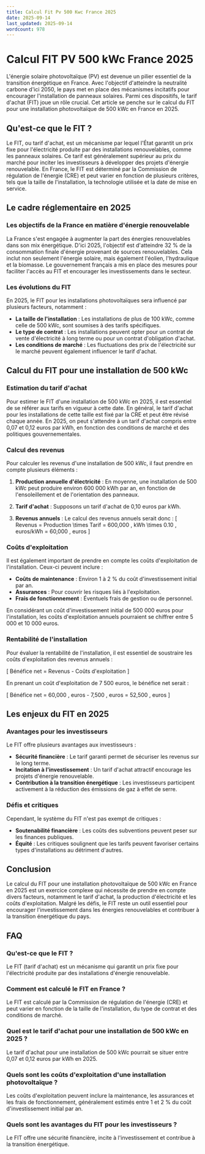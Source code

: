 ```yaml
---
title: Calcul Fit Pv 500 Kwc France 2025
date: 2025-09-14
last_updated: 2025-09-14
wordcount: 978
---
```


# Calcul FIT PV 500 kWc France 2025

L'énergie solaire photovoltaïque (PV) est devenue un pilier essentiel de la transition énergétique en France. Avec l'objectif d'atteindre la neutralité carbone d'ici 2050, le pays met en place des mécanismes incitatifs pour encourager l'installation de panneaux solaires. Parmi ces dispositifs, le tarif d'achat (FIT) joue un rôle crucial. Cet article se penche sur le calcul du FIT pour une installation photovoltaïque de 500 kWc en France en 2025.

## Qu'est-ce que le FIT ?

Le FIT, ou tarif d'achat, est un mécanisme par lequel l'État garantit un prix fixe pour l'électricité produite par des installations renouvelables, comme les panneaux solaires. Ce tarif est généralement supérieur au prix du marché pour inciter les investisseurs à développer des projets d'énergie renouvelable. En France, le FIT est déterminé par la Commission de régulation de l'énergie (CRE) et peut varier en fonction de plusieurs critères, tels que la taille de l'installation, la technologie utilisée et la date de mise en service.

## Le cadre réglementaire en 2025

### Les objectifs de la France en matière d'énergie renouvelable

La France s'est engagée à augmenter la part des énergies renouvelables dans son mix énergétique. D'ici 2025, l'objectif est d'atteindre 32 % de la consommation finale d'énergie provenant de sources renouvelables. Cela inclut non seulement l'énergie solaire, mais également l'éolien, l'hydraulique et la biomasse. Le gouvernement français a mis en place des mesures pour faciliter l'accès au FIT et encourager les investissements dans le secteur.

### Les évolutions du FIT

En 2025, le FIT pour les installations photovoltaïques sera influencé par plusieurs facteurs, notamment :

- **La taille de l'installation** : Les installations de plus de 100 kWc, comme celle de 500 kWc, sont soumises à des tarifs spécifiques.
- **Le type de contrat** : Les installations peuvent opter pour un contrat de vente d'électricité à long terme ou pour un contrat d'obligation d'achat.
- **Les conditions de marché** : Les fluctuations des prix de l'électricité sur le marché peuvent également influencer le tarif d'achat.

## Calcul du FIT pour une installation de 500 kWc

### Estimation du tarif d'achat

Pour estimer le FIT d'une installation de 500 kWc en 2025, il est essentiel de se référer aux tarifs en vigueur à cette date. En général, le tarif d'achat pour les installations de cette taille est fixé par la CRE et peut être révisé chaque année. En 2025, on peut s'attendre à un tarif d'achat compris entre 0,07 et 0,12 euros par kWh, en fonction des conditions de marché et des politiques gouvernementales.

### Calcul des revenus

Pour calculer les revenus d'une installation de 500 kWc, il faut prendre en compte plusieurs éléments :

1. **Production annuelle d'électricité** : En moyenne, une installation de 500 kWc peut produire environ 600 000 kWh par an, en fonction de l'ensoleillement et de l'orientation des panneaux.

2. **Tarif d'achat** : Supposons un tarif d'achat de 0,10 euros par kWh.

3. **Revenus annuels** : Le calcul des revenus annuels serait donc :
   \[
   Revenus = Production \times Tarif = 600,000 \, kWh \times 0.10 \, euros/kWh = 60,000 \, euros
   \]

### Coûts d'exploitation

Il est également important de prendre en compte les coûts d'exploitation de l'installation. Ceux-ci peuvent inclure :

- **Coûts de maintenance** : Environ 1 à 2 % du coût d'investissement initial par an.
- **Assurances** : Pour couvrir les risques liés à l'exploitation.
- **Frais de fonctionnement** : Éventuels frais de gestion ou de personnel.

En considérant un coût d'investissement initial de 500 000 euros pour l'installation, les coûts d'exploitation annuels pourraient se chiffrer entre 5 000 et 10 000 euros.

### Rentabilité de l'installation

Pour évaluer la rentabilité de l'installation, il est essentiel de soustraire les coûts d'exploitation des revenus annuels :

\[
Bénéfice net = Revenus - Coûts d'exploitation
\]

En prenant un coût d'exploitation de 7 500 euros, le bénéfice net serait :

\[
Bénéfice net = 60,000 \, euros - 7,500 \, euros = 52,500 \, euros
\]

## Les enjeux du FIT en 2025

### Avantages pour les investisseurs

Le FIT offre plusieurs avantages aux investisseurs :

- **Sécurité financière** : Le tarif garanti permet de sécuriser les revenus sur le long terme.
- **Incitation à l'investissement** : Un tarif d'achat attractif encourage les projets d'énergie renouvelable.
- **Contribution à la transition énergétique** : Les investisseurs participent activement à la réduction des émissions de gaz à effet de serre.

### Défis et critiques

Cependant, le système du FIT n'est pas exempt de critiques :

- **Soutenabilité financière** : Les coûts des subventions peuvent peser sur les finances publiques.
- **Équité** : Les critiques soulignent que les tarifs peuvent favoriser certains types d'installations au détriment d'autres.

## Conclusion

Le calcul du FIT pour une installation photovoltaïque de 500 kWc en France en 2025 est un exercice complexe qui nécessite de prendre en compte divers facteurs, notamment le tarif d'achat, la production d'électricité et les coûts d'exploitation. Malgré les défis, le FIT reste un outil essentiel pour encourager l'investissement dans les énergies renouvelables et contribuer à la transition énergétique du pays.

## FAQ

### Qu'est-ce que le FIT ?

Le FIT (tarif d'achat) est un mécanisme qui garantit un prix fixe pour l'électricité produite par des installations d'énergie renouvelable.

### Comment est calculé le FIT en France ?

Le FIT est calculé par la Commission de régulation de l'énergie (CRE) et peut varier en fonction de la taille de l'installation, du type de contrat et des conditions de marché.

### Quel est le tarif d'achat pour une installation de 500 kWc en 2025 ?

Le tarif d'achat pour une installation de 500 kWc pourrait se situer entre 0,07 et 0,12 euros par kWh en 2025.

### Quels sont les coûts d'exploitation d'une installation photovoltaïque ?

Les coûts d'exploitation peuvent inclure la maintenance, les assurances et les frais de fonctionnement, généralement estimés entre 1 et 2 % du coût d'investissement initial par an.

### Quels sont les avantages du FIT pour les investisseurs ?

Le FIT offre une sécurité financière, incite à l'investissement et contribue à la transition énergétique.